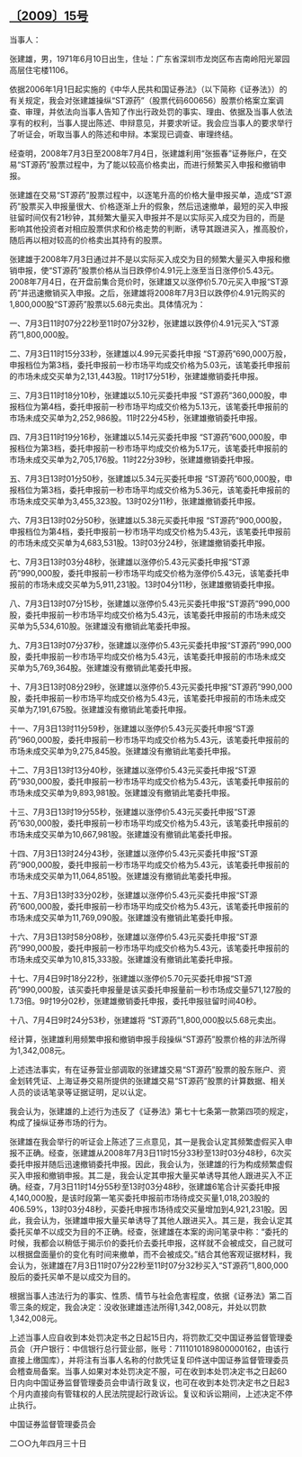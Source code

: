 ## [〔2009〕15号](http://www.csrc.gov.cn/pub/zjhpublic/G00306212/200906/t20090623_108068.htm)



当事人：

张建雄，男，1971年6月10日出生，住址：广东省深圳市龙岗区布吉南岭阳光翠园高层住宅楼1106。



依据2006年1月1日起实施的《中华人民共和国证券法》（以下简称《证券法》）的有关规定，我会对张建雄操纵“ST源药”（股票代码600656）股票价格案立案调查、审理，并依法向当事人告知了作出行政处罚的事实、理由、依据及当事人依法享有的权利，当事人提出陈述、申辩意见，并要求听证。我会应当事人的要求举行了听证会，听取当事人的陈述和申辩。本案现已调查、审理终结。



经查明，2008年7月3日至2008年7月4日，张建雄利用“张振春”证券账户，在交易“ST源药”股票过程中，为了能以较高价格卖出，而进行频繁买入申报和撤销申报。



张建雄在交易“ST源药”股票过程中，以逐笔升高的价格大量申报买单，造成“ST源药”股票买入申报量很大、价格逐渐上升的假象，然后迅速撤单，最短的买入申报驻留时间仅有21秒钟，其频繁大量买入申报并不是以实际买入成交为目的，而是影响其他投资者对相应股票供求和价格走势的判断，诱导其跟进买入，推高股价，随后再以相对较高的价格卖出其持有的股票。



张建雄于2008年7月3日通过并不是以实际买入成交为目的频繁大量买入申报和撤销申报，使“ST源药”股票价格从当日跌停价4.91元上涨至当日涨停价5.43元。2008年7月4日，在开盘前集合竞价时，张建雄又以涨停价5.70元买入申报“ST源药”并迅速撤销买入申报。之后，张建雄将2008年7月3日以跌停价4.91元购买的1,800,000股“ST源药”股票以5.68元卖出。具体情况为：

一、7月3日11时07分22秒至11时07分32秒，张建雄以跌停价4.91元买入“ST源药”1,800,000股。

二、7月3日11时15分33秒，张建雄以4.99元买委托申报 “ST源药”690,000万股，申报档位为第3档，委托申报前一秒市场平均成交价格为5.03元，该笔委托申报前的市场未成交买单为2,131,443股。11时17分51秒，张建雄撤销委托申报。

三、7月3日11时18分10秒，张建雄以5.10元买委托申报 “ST源药”360,000股，申报档位为第4档，委托申报前一秒市场平均成交价格为5.13元，该笔委托申报前的市场未成交买单为2,252,986股。11时22分45秒，张建雄撤销委托申报。

四、7月3日11时19分16秒，张建雄以5.14元买委托申报 “ST源药”600,000股，申报档位为第3档，委托申报前一秒市场平均成交价格为5.17元，该笔委托申报前的市场未成交买单为2,705,176股。11时22分39秒，张建雄撤销委托申报。

五、7月3日13时01分50秒，张建雄以5.34元买委托申报 “ST源药”600,000股，申报档位为第3档，委托申报前一秒市场平均成交价格为5.36元，该笔委托申报前的市场未成交买单为3,455,323股。13时02分11秒，张建雄撤销委托申报。

六、7月3日13时02分50秒，张建雄以5.38元买委托申报 “ST源药”900,000股，申报档位为第4档，委托申报前一秒市场平均成交价格为5.43元，该笔委托申报前的市场未成交买单为4,683,531股。13时03分24秒，张建雄撤销委托申报。

七、7月3日13时03分48秒，张建雄以涨停价5.43元买委托申报“ST源药”990,000股，委托申报前一秒市场平均成交价格为涨停价5.43元，该笔委托申报前的市场未成交买单为5,911,231股。13时04分11秒，张建雄撤销委托申报。

八、7月3日13时07分15秒，张建雄以涨停价5.43元买委托申报“ST源药”990,000股，委托申报前一秒市场平均成交价格为5.43元，该笔委托申报前的市场未成交买单为5,534,610股。张建雄没有撤销此笔委托申报。

九、7月3日13时07分37秒，张建雄以涨停价5.43元买委托申报“ST源药”990,000股，委托申报前一秒市场平均成交价格为5.43元，该笔委托申报前的市场未成交买单为5,769,364股。张建雄没有撤销此笔委托申报。

十、7月3日13时08分29秒，张建雄以涨停价5.43元买委托申报“ST源药”990,000股，委托申报前一秒市场平均成交价格为5.43元，该笔委托申报前的市场未成交买单为7,191,675股。张建雄没有撤销此笔委托申报。

十一、7月3日13时11分59秒，张建雄以涨停价5.43元买委托申报“ST源药”960,000股，委托申报前一秒市场平均成交价格为5.43元，该笔委托申报前的市场未成交买单为9,275,845股。张建雄没有撤销此笔委托申报。

十二、7月3日13时13分40秒，张建雄以涨停价5.43元买委托申报“ST源药”930,000股，委托申报前一秒市场平均成交价格为5.43元，该笔委托申报前的市场未成交买单为9,893,981股。张建雄没有撤销此笔委托申报。

十三、7月3日13时19分55秒，张建雄以涨停价5.43元买委托申报“ST源药”630,000股，委托申报前一秒市场平均成交价格为5.43元，该笔委托申报前的市场未成交买单为10,667,981股。张建雄没有撤销此笔委托申报。

十四、7月3日13时24分43秒，张建雄以涨停价5.43元买委托申报“ST源药”900,000股，委托申报前一秒市场平均成交价格为5.43元，该笔委托申报前的市场未成交买单为11,064,851股。张建雄没有撤销此笔委托申报。

十五、7月3日13时33分02秒，张建雄以涨停价5.43元买委托申报“ST源药”600,000股，委托申报前一秒市场平均成交价格为5.43元，该笔委托申报前的市场未成交买单为11,769,090股。张建雄没有撤销此笔委托申报。

十六、7月3日13时58分08秒，张建雄以涨停价5.43元买委托申报“ST源药”990,000股，委托申报前一秒市场平均成交价格为5.43元，该笔委托申报前的市场未成交买单为10,815,333股。张建雄没有撤销此笔委托申报。

十七、7月4日9时18分22秒，张建雄以涨停价5.70元买委托申报“ST源药”990,000股，该买委托申报量是该买委托申报量前一秒市场成交量571,127股的1.73倍。9时19分02秒，张建雄撤销委托申报，委托申报驻留时间40秒。

十八、7月4日9时24分53秒，张建雄将 “ST源药”1,800,000股以5.68元卖出。



经计算，张建雄利用频繁申报和撤销申报手段操纵“ST源药”股票价格的非法所得为1,342,008元。



上述违法事实，有在证券营业部调取的张建雄交易“ST源药”股票的股东账户、资金划转凭证、上海证券交易所提供的张建雄交易“ST源药”股票的计算数据、相关人员的谈话笔录等证据证明，足以认定。



我会认为，张建雄的上述行为违反了《证券法》第七十七条第一款第四项的规定，构成了操纵证券市场的行为。



张建雄在我会举行的听证会上陈述了三点意见，其一是我会认定其频繁虚假买入申报不正确。经查，张建雄从2008年7月3日11时15分33秒至13时03分48秒，6次买委托申报并随后迅速撤销委托申报。因此，我会认为，张建雄的行为构成频繁虚假买入申报和撤销申报。其二是，我会认定其申报大量买单诱导其他人跟进买入不正确。经查，7月3日11时14分55秒至13时03分48秒，张建雄6笔合计买委托申报4,140,000股，是该时段第一笔买委托申报前市场待成交买量1,018,203股的406.59%，13时03分48秒，买委托申报市场待成交买量增加到4,921,231股。因此，我会认为，张建雄申报大量买单诱导了其他人跟进买入。其三是，我会认定其委托买单不以成交为目的不正确。经查，张建雄在本案的询问笔录中称：“委托的时候，我都会以稍低于揭示价的委托价去委托申报，这样就不会被成交，自己就可以根据盘面量价的变化有时间来撤单，而不会被成交。”结合其他客观证据材料，我会认为，张建雄在7月3日11时07分22秒至11时07分32秒买入“ST源药”1,800,000股后的委托买单不是以成交为目的。



根据当事人违法行为的事实、性质、情节与社会危害程度，依据《证券法》第二百零三条的规定，我会决定：没收张建雄违法所得1,342,008元，并处以罚款1,342,008元。



上述当事人应自收到本处罚决定书之日起15日内，将罚款汇交中国证券监督管理委员会（开户银行：中信银行总行营业部，账号：7111010189800000162，由该行直接上缴国库），并将注有当事人名称的付款凭证复印件送中国证券监督管理委员会稽查局备案。当事人如果对本处罚决定不服，可在收到本处罚决定书之日起60日内向中国证券监督管理委员会申请行政复议，也可在收到本处罚决定书之日起3个月内直接向有管辖权的人民法院提起行政诉讼。复议和诉讼期间，上述决定不停止执行。



中国证券监督管理委员会

二○○九年四月三十日

